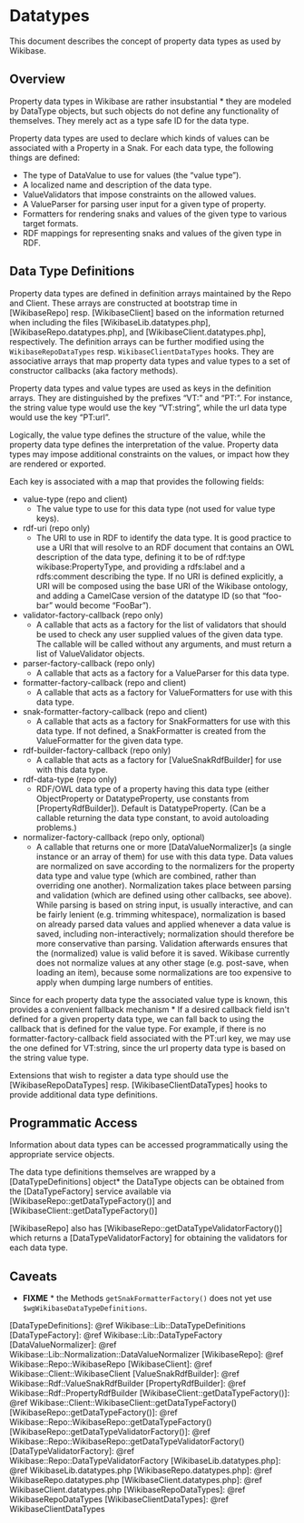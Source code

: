 # Datatypes

This document describes the concept of property data types as used by Wikibase.

## Overview

Property data types in Wikibase are rather insubstantial  * they are modeled by DataType objects, but such objects do not define any functionality of themselves. They merely act as a type safe ID for the data type.

Property data types are used to declare which kinds of values can be associated with a Property in a Snak. For each data type, the following things are defined:

* The type of DataValue to use for values (the “value type”).
* A localized name and description of the data type.
* ValueValidators that impose constraints on the allowed values.
* A ValueParser for parsing user input for a given type of property.
* Formatters for rendering snaks and values of the given type to various target formats.
* RDF mappings for representing snaks and values of the given type in RDF.

## Data Type Definitions

Property data types are defined in definition arrays maintained by the Repo and Client.
These arrays are constructed at bootstrap time in [WikibaseRepo] resp. [WikibaseClient]
based on the information returned when including the files [WikibaseLib.datatypes.php], [WikibaseRepo.datatypes.php], and [WikibaseClient.datatypes.php], respectively.
The definition arrays can be further modified using the <code>WikibaseRepoDataTypes</code> resp. <code>WikibaseClientDataTypes</code> hooks.
They are associative arrays that map property data types and value types to a set of constructor callbacks (aka factory methods).

Property data types and value types are used as keys in the definition arrays.
They are distinguished by the prefixes “VT:” and “PT:”.
For instance, the string value type would use the key “VT:string”, while the url data type would use the key “PT:url”.

Logically, the value type defines the structure of the value, while the property data type defines the interpretation of the value. Property data types may impose additional constraints on the values, or impact how they are rendered or exported.

Each key is associated with a map that provides the following fields:

* value-type (repo and client)
  * The value type to use for this data type (not used for value type keys).
* rdf-uri (repo only)
  * The URI to use in RDF to identify the data type. It is good practice to use a URI that will resolve to an RDF document that contains an OWL description of the data type, defining it to be of rdf:type wikibase:PropertyType, and providing a rdfs:label and a rdfs:comment describing the type. If no URI is defined explicitly, a URI will be composed using the base URI of the Wikibase ontology, and adding a CamelCase version of the datatype ID (so that “foo-bar” would become “FooBar”).
* validator-factory-callback (repo only)
  * A callable that acts as a factory for the list of validators that should be used to check any user supplied values of the given data type. The callable will be called without any arguments, and must return a list of ValueValidator objects.
* parser-factory-callback (repo only)
  * A callable that acts as a factory for a ValueParser for this data type.
* formatter-factory-callback (repo and client)
  * A callable that acts as a factory for ValueFormatters for use with this data type.
* snak-formatter-factory-callback (repo and client)
  * A callable that acts as a factory for SnakFormatters for use with this data type. If not defined, a SnakFormatter is created from the ValueFormatter for the given data type.
* rdf-builder-factory-callback (repo only)
  * A callable that acts as a factory for [ValueSnakRdfBuilder] for use with this data type.
* rdf-data-type (repo only)
  * RDF/OWL data type of a property having this data type (either ObjectProperty or DatatypeProperty, use constants from [PropertyRdfBuilder]). Default is DatatypeProperty. (Can be a callable returning the data type constant, to avoid autoloading problems.)
* normalizer-factory-callback (repo only, optional)
  * A callable that returns one or more [DataValueNormalizer]s (a single instance or an array of them) for use with this data type. Data values are normalized on save according to the normalizers for the property data type and value type (which are combined, rather than overriding one another).
    Normalization takes place between parsing and validation (which are defined using other callbacks, see above). While parsing is based on string input, is usually interactive, and can be fairly lenient (e.g. trimming whitespace), normalization is based on already parsed data values and applied whenever a data value is saved, including non-interactively; normalization should therefore be more conservative than parsing. Validation afterwards ensures that the (normalized) value is valid before it is saved.
    Wikibase currently does not normalize values at any other stage (e.g. post-save, when loading an item), because some normalizations are too expensive to apply when dumping large numbers of entities.

Since for each property data type the associated value type is known, this provides a convenient fallback mechanism  * If a desired callback field isn't defined for a given property data type, we can fall back to using the callback that is defined for the value type. For example, if there is no formatter-factory-callback field associated with the PT:url key, we may use the one defined for VT:string, since the url property data type is based on the string value type.

Extensions that wish to register a data type should use the [WikibaseRepoDataTypes] resp. [WikibaseClientDataTypes] hooks to provide additional data type definitions.

## Programmatic Access

Information about data types can be accessed programmatically using the appropriate service objects.

The data type definitions themselves are wrapped by a [DataTypeDefinitions] object* the DataType objects can be obtained from the [DataTypeFactory] service available via [WikibaseRepo::getDataTypeFactory()] and [WikibaseClient::getDataTypeFactory()]

[WikibaseRepo] also has [WikibaseRepo::getDataTypeValidatorFactory()] which returns a [DataTypeValidatorFactory] for obtaining the validators for each data type.

## Caveats

* **FIXME**  * the Methods <code>getSnakFormatterFactory()</code> does not yet use <code>$wgWikibaseDataTypeDefinitions</code>.

[DataTypeDefinitions]: @ref Wikibase::Lib::DataTypeDefinitions
[DataTypeFactory]: @ref Wikibase::Lib::DataTypeFactory
[DataValueNormalizer]: @ref Wikibase::Lib::Normalization::DataValueNormalizer
[WikibaseRepo]: @ref Wikibase::Repo::WikibaseRepo
[WikibaseClient]: @ref Wikibase::Client::WikibaseClient
[ValueSnakRdfBuilder]: @ref Wikibase::Rdf::ValueSnakRdfBuilder
[PropertyRdfBuilder]: @ref Wikibase::Rdf::PropertyRdfBuilder
[WikibaseClient::getDataTypeFactory()]: @ref Wikibase::Client::WikibaseClient::getDataTypeFactory()
[WikibaseRepo::getDataTypeFactory()]: @ref Wikibase::Repo::WikibaseRepo::getDataTypeFactory()
[WikibaseRepo::getDataTypeValidatorFactory()]: @ref Wikibase::Repo::WikibaseRepo::getDataTypeValidatorFactory()
[DataTypeValidatorFactory]: @ref Wikibase::Repo::DataTypeValidatorFactory
[WikibaseLib.datatypes.php]: @ref WikibaseLib.datatypes.php
[WikibaseRepo.datatypes.php]: @ref WikibaseRepo.datatypes.php
[WikibaseClient.datatypes.php]: @ref WikibaseClient.datatypes.php
[WikibaseRepoDataTypes]: @ref WikibaseRepoDataTypes
[WikibaseClientDataTypes]: @ref WikibaseClientDataTypes
